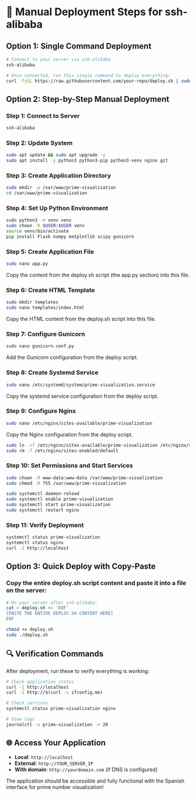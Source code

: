 # 🚀 Manual Deployment Steps for ssh-alibaba

## Option 1: Single Command Deployment

```bash
# Connect to your server via ssh-alibaba
ssh-alibaba

# Once connected, run this single command to deploy everything:
curl -fsSL https://raw.githubusercontent.com/your-repo/deploy.sh | sudo bash
```

## Option 2: Step-by-Step Manual Deployment

### Step 1: Connect to Server
```bash
ssh-alibaba
```

### Step 2: Update System
```bash
sudo apt update && sudo apt upgrade -y
sudo apt install -y python3 python3-pip python3-venv nginx git
```

### Step 3: Create Application Directory
```bash
sudo mkdir -p /var/www/prime-visualization
cd /var/www/prime-visualization
```

### Step 4: Set Up Python Environment
```bash
sudo python3 -m venv venv
sudo chown -R $USER:$USER venv
source venv/bin/activate
pip install Flask numpy matplotlib scipy gunicorn
```

### Step 5: Create Application File
```bash
sudo nano app.py
```

Copy the content from the deploy.sh script (the app.py section) into this file.

### Step 6: Create HTML Template
```bash
sudo mkdir templates
sudo nano templates/index.html
```

Copy the HTML content from the deploy.sh script into this file.

### Step 7: Configure Gunicorn
```bash
sudo nano gunicorn.conf.py
```

Add the Gunicorn configuration from the deploy script.

### Step 8: Create Systemd Service
```bash
sudo nano /etc/systemd/system/prime-visualization.service
```

Copy the systemd service configuration from the deploy script.

### Step 9: Configure Nginx
```bash
sudo nano /etc/nginx/sites-available/prime-visualization
```

Copy the Nginx configuration from the deploy script.

```bash
sudo ln -sf /etc/nginx/sites-available/prime-visualization /etc/nginx/sites-enabled/
sudo rm -f /etc/nginx/sites-enabled/default
```

### Step 10: Set Permissions and Start Services
```bash
sudo chown -R www-data:www-data /var/www/prime-visualization
sudo chmod -R 755 /var/www/prime-visualization

sudo systemctl daemon-reload
sudo systemctl enable prime-visualization
sudo systemctl start prime-visualization
sudo systemctl restart nginx
```

### Step 11: Verify Deployment
```bash
systemctl status prime-visualization
systemctl status nginx
curl -I http://localhost
```

## Option 3: Quick Deploy with Copy-Paste

### Copy the entire deploy.sh script content and paste it into a file on the server:

```bash
# On your server after ssh-alibaba:
cat > deploy.sh << 'EOF'
[PASTE THE ENTIRE DEPLOY.SH CONTENT HERE]
EOF

chmod +x deploy.sh
sudo ./deploy.sh
```

## 🔍 Verification Commands

After deployment, run these to verify everything is working:

```bash
# Check application status
curl -I http://localhost
curl -I http://$(curl -s ifconfig.me)

# Check services
systemctl status prime-visualization nginx

# View logs
journalctl -u prime-visualization -n 20
```

## 🌐 Access Your Application

- **Local**: `http://localhost`
- **External**: `http://YOUR_SERVER_IP`
- **With domain**: `http://yourdomain.com` (if DNS is configured)

The application should be accessible and fully functional with the Spanish interface for prime number visualization!